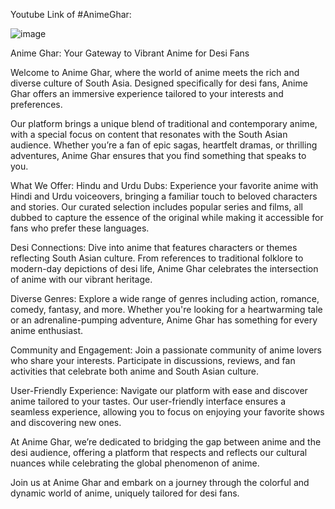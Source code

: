 

Youtube Link of #AnimeGhar:

![image](https://github.com/user-attachments/assets/c62792a3-b2b1-4a4c-8c59-21d8593517e2)

Anime Ghar: Your Gateway to Vibrant Anime for Desi Fans

Welcome to Anime Ghar, where the world of anime meets the rich and diverse culture of South Asia. Designed specifically for desi fans, Anime Ghar offers an immersive experience tailored to your interests and preferences.

Our platform brings a unique blend of traditional and contemporary anime, with a special focus on content that resonates with the South Asian audience. Whether you’re a fan of epic sagas, heartfelt dramas, or thrilling adventures, Anime Ghar ensures that you find something that speaks to you.

What We Offer:
Hindu and Urdu Dubs: Experience your favorite anime with Hindi and Urdu voiceovers, bringing a familiar touch to beloved characters and stories. Our curated selection includes popular series and films, all dubbed to capture the essence of the original while making it accessible for fans who prefer these languages.

Desi Connections: Dive into anime that features characters or themes reflecting South Asian culture. From references to traditional folklore to modern-day depictions of desi life, Anime Ghar celebrates the intersection of anime with our vibrant heritage.

Diverse Genres: Explore a wide range of genres including action, romance, comedy, fantasy, and more. Whether you're looking for a heartwarming tale or an adrenaline-pumping adventure, Anime Ghar has something for every anime enthusiast.

Community and Engagement: Join a passionate community of anime lovers who share your interests. Participate in discussions, reviews, and fan activities that celebrate both anime and South Asian culture.

User-Friendly Experience: Navigate our platform with ease and discover anime tailored to your tastes. Our user-friendly interface ensures a seamless experience, allowing you to focus on enjoying your favorite shows and discovering new ones.

At Anime Ghar, we’re dedicated to bridging the gap between anime and the desi audience, offering a platform that respects and reflects our cultural nuances while celebrating the global phenomenon of anime.

Join us at Anime Ghar and embark on a journey through the colorful and dynamic world of anime, uniquely tailored for desi fans.
